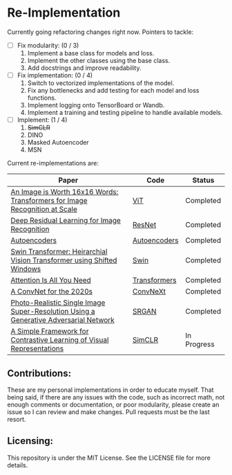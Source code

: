 # Re-Implementation
Currently going refactoring changes right now. Pointers to tackle: 
- [ ] Fix modularity: (0 / 3)
    1. Implement a base class for models and loss. 
    2. Implement the other classes using the base class. 
    3. Add docstrings and improve readability. 
- [ ] Fix implementation: (0 / 4)
    1. Switch to vectorized implementations of the model. 
    2. Fix any bottlenecks and add testing for each model and loss functions. 
    3. Implement logging onto TensorBoard or Wandb.
    4. Implement a training and testing pipeline to handle available models.
- [ ] Implement: (1 / 4)
    1. ~~SimCLR~~
    2. DINO
    3. Masked Autoencoder
    4. MSN

Current re-implementations are:

| Paper                                                                                                          | Code                 | Status    |
|----------------------------------------------------------------------------------------------------------------|----------------------|-----------|
| [An Image is Worth 16x16 Words: Transformers for Image Recognition at Scale](https://arxiv.org/abs/2010.11929) | [ViT](./vit)     | Completed |
| [Deep Residual Learning for Image Recognition](https://arxiv.org/abs/1512.03385)                               | [ResNet](./resnet) | Completed |
| [Autoencoders](https://arxiv.org/abs/2003.05991) | [Autoencoders](./autoencoders) | Completed |
| [Swin Transformer: Heirarchial Vision Transformer using Shifted Windows](https://arxiv.org/abs/2103.14030) | [Swin](./swin) | Completed |
| [Attention Is All You Need](https://arxiv.org/abs/1706.03762) | [Transformers](./attention) | Completed | 
| [A ConvNet for the 2020s](https://arxiv.org/pdf/2201.03545) | [ConvNeXt](./convnext/) | Completed | 
| [Photo-Realistic Single Image Super-Resolution Using a Generative Adversarial Network](https://arxiv.org/abs/1609.04802) | [SRGAN](./srgan) | Completed |
| [A Simple Framework for Contrastive Learning of Visual Representations](https://arxiv.org/abs/2002.05709) | [SimCLR](./nbs/simclr.ipynb) | In Progress

## Contributions:

These are my personal implementations in order to educate myself. That being said, if there are any issues with the
code, such as incorrect math,
not enough comments or documentation, or poor modularity, please create an issue so I can review and make changes. Pull
requests must be the last resort.

## Licensing:

This repository is under the MIT License. See the LICENSE file for more details.